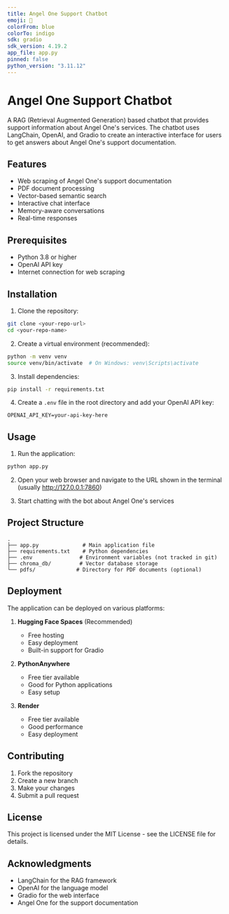 ```yaml
---
title: Angel One Support Chatbot
emoji: 🤖
colorFrom: blue
colorTo: indigo
sdk: gradio
sdk_version: 4.19.2
app_file: app.py
pinned: false
python_version: "3.11.12"
---
```


# Angel One Support Chatbot

A RAG (Retrieval Augmented Generation) based chatbot that provides support information about Angel One's services. The chatbot uses LangChain, OpenAI, and Gradio to create an interactive interface for users to get answers about Angel One's support documentation.

## Features

- Web scraping of Angel One's support documentation
- PDF document processing
- Vector-based semantic search
- Interactive chat interface
- Memory-aware conversations
- Real-time responses

## Prerequisites

- Python 3.8 or higher
- OpenAI API key
- Internet connection for web scraping

## Installation

1. Clone the repository:

```bash
git clone <your-repo-url>
cd <your-repo-name>
```

2. Create a virtual environment (recommended):

```bash
python -m venv venv
source venv/bin/activate  # On Windows: venv\Scripts\activate
```

3. Install dependencies:

```bash
pip install -r requirements.txt
```

4. Create a `.env` file in the root directory and add your OpenAI API key:

```
OPENAI_API_KEY=your-api-key-here
```

## Usage

1. Run the application:

```bash
python app.py
```

2. Open your web browser and navigate to the URL shown in the terminal (usually http://127.0.0.1:7860)

3. Start chatting with the bot about Angel One's services

## Project Structure

```
.
├── app.py              # Main application file
├── requirements.txt    # Python dependencies
├── .env               # Environment variables (not tracked in git)
├── chroma_db/         # Vector database storage
└── pdfs/             # Directory for PDF documents (optional)
```

## Deployment

The application can be deployed on various platforms:

1. **Hugging Face Spaces** (Recommended)

   - Free hosting
   - Easy deployment
   - Built-in support for Gradio

2. **PythonAnywhere**

   - Free tier available
   - Good for Python applications
   - Easy setup

3. **Render**
   - Free tier available
   - Good performance
   - Easy deployment

## Contributing

1. Fork the repository
2. Create a new branch
3. Make your changes
4. Submit a pull request

## License

This project is licensed under the MIT License - see the LICENSE file for details.

## Acknowledgments

- LangChain for the RAG framework
- OpenAI for the language model
- Gradio for the web interface
- Angel One for the support documentation
